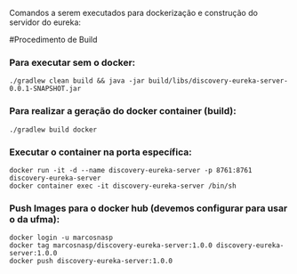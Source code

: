 Comandos a serem executados para dockerização e construção do servidor do eureka:

#Procedimento de Build

### Para executar sem o docker:

```
./gradlew clean build && java -jar build/libs/discovery-eureka-server-0.0.1-SNAPSHOT.jar
```

### Para realizar a geração do docker container (build):

```
./gradlew build docker
```

### Executar o container na porta específica:

```
docker run -it -d --name discovery-eureka-server -p 8761:8761 discovery-eureka-server
docker container exec -it discovery-eureka-server /bin/sh
```


### Push Images para o docker hub (devemos configurar para usar o da ufma):

```
docker login -u marcosnasp
docker tag marcosnasp/discovery-eureka-server:1.0.0 discovery-eureka-server:1.0.0
docker push discovery-eureka-server:1.0.0
```

